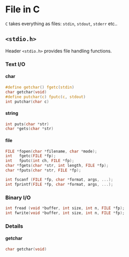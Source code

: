# File in C

`C` takes everything as files: `stdin`, `stdout`, `stderr` etc..

## `<stdio.h>`

Header `<stdio.h>` provides file handling functions.

### Text I/O

#### char

```c
#define getchar() fgetc(stdin)
char getchar(void)
#define putchar(c) fputc(c, stdout)
int putchar(char c)
```

#### string

```c
int puts(char *str)
char *gets(char *str)
```
#### file

```c
FILE *fopen(char *filename, char *mode);
int   fgetc(FILE *fp);
int   fputc(int ch, FILE *fp);
char *fgets(char *str, int length, FILE *fp);
char *fputs(char *str, FILE *fp);

int fscanf (FILE *fp, char *format, args, ...);
int fprintf(FILE *fp, char *format, args, ...);
```

### Binary I/O

```c
int fread (void *buffer, int size, int n, FILE *fp);
int fwrite(void *buffer, int size, int n, FILE *fp);
```

### Details

#### getchar

```c
char getchar(void)
```
